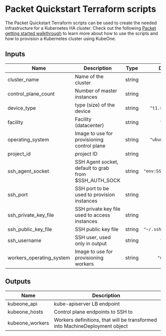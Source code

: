 # Packet Quickstart Terraform scripts

The Packet Quickstart Terraform scripts can be used to create the needed infrastructure for a Kubernetes HA cluster.
Check out the following [Packet getting started walkthrough][packet-quickstart] to learn more about how to use the
scripts and how to provision a Kubernetes cluster using KubeOne.

[packet-quickstart]: https://github.com/kubermatic/kubeone/blob/master/docs/quickstart-packet.md

## Inputs

| Name | Description | Type | Default | Required |
|------|-------------|:----:|:-----:|:-----:|
| cluster\_name | Name of the cluster | string | n/a | yes |
| control\_plane\_count | Number of master instances | string | `"3"` | no |
| device\_type | type (size) of the device | string | `"t1.small.x86"` | no |
| facility | Facility (datacenter) | string | `"ams1"` | no |
| operating\_system | Image to use for provisioning control plane | string | `"ubuntu_18_04"` | no |
| project\_id | project ID | string | n/a | yes |
| ssh\_agent\_socket | SSH Agent socket, default to grab from $SSH_AUTH_SOCK | string | `"env:SSH_AUTH_SOCK"` | no |
| ssh\_port | SSH port to be used to provision instances | string | `"22"` | no |
| ssh\_private\_key\_file | SSH private key file used to access instances | string | `""` | no |
| ssh\_public\_key\_file | SSH public key file | string | `"~/.ssh/id_rsa.pub"` | no |
| ssh\_username | SSH user, used only in output | string | `"root"` | no |
| workers\_operating\_system | Image to use for provisioning workers | string | `"ubuntu"` | no |

## Outputs

| Name | Description |
|------|-------------|
| kubeone\_api | kube-apiserver LB endpoint |
| kubeone\_hosts | Control plane endpoints to SSH to |
| kubeone\_workers | Workers definitions, that will be transformed into MachineDeployment object |

